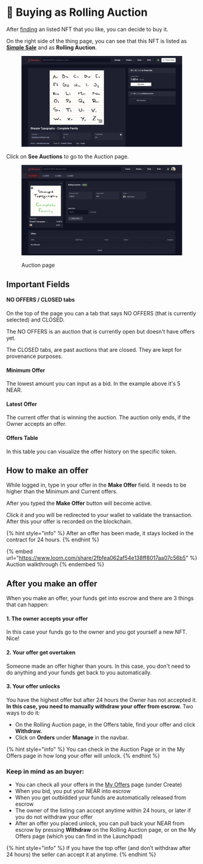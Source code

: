 # 🔁 Buying as Rolling Auction

After [finding](browsing-mintbase.md) an listed NFT that you like, you can decide to buy it.

On the right side of the thing page, you can see that this NFT is listed as [**Simple Sale**](buying-as-simple-sale.md) and as **Rolling Auction**.

<figure><img src="../.gitbook/assets/Screenshot 2023-07-05 at 17.13.00.png" alt=""><figcaption></figcaption></figure>

Click on **See Auctions** to go to the Auction page.

<figure><img src="../.gitbook/assets/Screenshot 2023-04-11 at 12.39.44.png" alt=""><figcaption><p>Auction page</p></figcaption></figure>

## **Important Fields**

#### **NO OFFERS / CLOSED tabs**

On the top of the page you can a tab that says NO OFFERS (that is currently selected) and CLOSED.

The NO OFFERS is an auction that is currently open but doesn't have offers yet.

The CLOSED tabs, are past auctions that are closed. They are kept for provenance purposes.

#### **Minimum Offer**

The lowest amount you can input as a bid. In the example above it's 5 NEAR.

#### **Latest Offer**

The current offer that is winning the auction. The auction only ends, if the Owner accepts an offer.

#### **Offers Table**

In this table you can visualize the offer history on the specific token.

## How to make an offer

While logged in, type in your offer in the **Make Offer** field. It needs to be higher than the Minimum and Current offers.

After you typed the **Make Offer** button will become active.

Click it and you will be redirected to your wallet to validate the transaction. After this your offer is recorded on the blockchain.

{% hint style="info" %}
After an offer has been made, it stays locked in the contract for 24 hours.
{% endhint %}

{% embed url="https://www.loom.com/share/2fbfea062af54e138ff8017aa07c56b5" %}
Auction walkthrough
{% endembed %}

## After you make an offer

When you make an offer, your funds get into escrow and there are 3 things that can happen:

#### **1. The owner accepts your offer**

In this case your funds go to the owner and you got yourself a new NFT. Nice!

#### **2. Your offer get overtaken**

Someone made an offer higher than yours. In this case, you don't need to do anything and your funds get back to you automatically.

#### **3. Your offer unlocks**

You have the highest offer but after 24 hours the Owner has not accepted it. **In this case, you need to manually withdraw your offer from escrow.** Two ways to do it:

* On the Rolling Auction page, in the Offers table, find your offer and click **Withdraw.**
* Click on **Orders** under **Manage** in the navbar.

{% hint style="info" %}
You can check in the Auction Page or in the My Offers page in how long your offer will unlock.
{% endhint %}

### Keep in mind as an buyer:

* You can check all your offers in the [My Offers](https://www.mintbase.xyz/launchpad/my-offers/0) page (under Create)
* When you bid, you put your NEAR into escrow
* When you get outbidded your funds are automatically released from escrow
* The owner of the listing can accept anytime within 24 hours, or later if you do not withdraw your offer
* After an offer you placed unlock, you can pull back your NEAR from escrow by pressing **Withdraw** on the Rolling Auction page, or on the My Offers page (which you can find in the Launchpad)

{% hint style="info" %}
If you have the top offer (and don’t withdraw after 24 hours) the seller can accept it at anytime.
{% endhint %}

